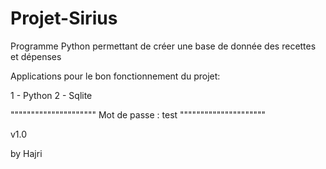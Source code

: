 # Projet-Sirius
Programme Python permettant de créer une base de donnée des recettes et dépenses

Applications pour le bon fonctionnement du projet:

1 - Python
2 - Sqlite

"""""""""""""""""""""
Mot de passe : test
"""""""""""""""""""""

v1.0

by Hajri
